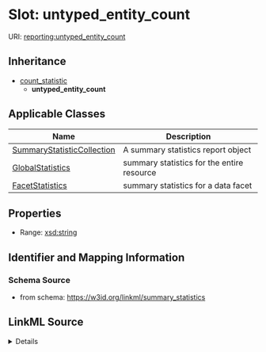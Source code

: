 # Slot: untyped_entity_count

URI: [reporting:untyped_entity_count](https://w3id.org/linkml/reportuntyped_entity_count)




## Inheritance

* [count_statistic](count_statistic.md)
    * **untyped_entity_count**





## Applicable Classes

| Name | Description |
| --- | --- |
[SummaryStatisticCollection](SummaryStatisticCollection.md) | A summary statistics report object
[GlobalStatistics](GlobalStatistics.md) | summary statistics for the entire resource
[FacetStatistics](FacetStatistics.md) | summary statistics for a data facet






## Properties

* Range: [xsd:string](http://www.w3.org/2001/XMLSchema#string)







## Identifier and Mapping Information







### Schema Source


* from schema: https://w3id.org/linkml/summary_statistics




## LinkML Source

<details>
```yaml
name: untyped_entity_count
from_schema: https://w3id.org/linkml/summary_statistics
rank: 1000
is_a: count_statistic
alias: untyped_entity_count
owner: SummaryStatisticCollection
domain_of:
- SummaryStatisticCollection
range: string

```
</details>